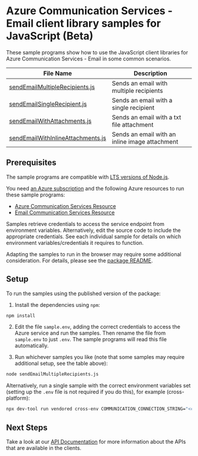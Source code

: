 # Azure Communication Services - Email client library samples for JavaScript (Beta)

These sample programs show how to use the JavaScript client libraries for Azure Communication Services - Email in some common scenarios.

| **File Name**                                                       | **Description**                                |
| ------------------------------------------------------------------- | ---------------------------------------------- |
| [sendEmailMultipleRecipients.js][sendemailmultiplerecipients]       | Sends an email with multiple recipients        |
| [sendEmailSingleRecipient.js][sendemailsinglerecipient]             | Sends an email with a single recipient         |
| [sendEmailWithAttachments.js][sendemailwithattachments]             | Sends an email with a txt file attachment      |
| [sendEmailWithInlineAttachments.js][sendemailwithinlineattachments] | Sends an email with an inline image attachment |

## Prerequisites

The sample programs are compatible with [LTS versions of Node.js](https://github.com/nodejs/release#release-schedule).

You need [an Azure subscription][freesub] and the following Azure resources to run these sample programs:

- [Azure Communication Services Resource][createinstance_azurecommunicationservicesresource]
- [Email Communication Services Resource][createinstance_emailcommunicationservicesresource]

Samples retrieve credentials to access the service endpoint from environment variables. Alternatively, edit the source code to include the appropriate credentials. See each individual sample for details on which environment variables/credentials it requires to function.

Adapting the samples to run in the browser may require some additional consideration. For details, please see the [package README][package].

## Setup

To run the samples using the published version of the package:

1. Install the dependencies using `npm`:

```bash
npm install
```

2. Edit the file `sample.env`, adding the correct credentials to access the Azure service and run the samples. Then rename the file from `sample.env` to just `.env`. The sample programs will read this file automatically.

3. Run whichever samples you like (note that some samples may require additional setup, see the table above):

```bash
node sendEmailMultipleRecipients.js
```

Alternatively, run a single sample with the correct environment variables set (setting up the `.env` file is not required if you do this), for example (cross-platform):

```bash
npx dev-tool run vendored cross-env COMMUNICATION_CONNECTION_STRING="<communication connection string>" SENDER_ADDRESS="<sender address>" RECIPIENT_ADDRESS="<recipient address>" SECOND_RECIPIENT_ADDRESS="<second recipient address>" node sendEmailMultipleRecipients.js
```

## Next Steps

Take a look at our [API Documentation][apiref] for more information about the APIs that are available in the clients.

[sendemailmultiplerecipients]: https://github.com/Azure/azure-sdk-for-js/blob/main/sdk/communication/communication-email/samples/v1-beta/javascript/sendEmailMultipleRecipients.js
[sendemailsinglerecipient]: https://github.com/Azure/azure-sdk-for-js/blob/main/sdk/communication/communication-email/samples/v1-beta/javascript/sendEmailSingleRecipient.js
[sendemailwithattachments]: https://github.com/Azure/azure-sdk-for-js/blob/main/sdk/communication/communication-email/samples/v1-beta/javascript/sendEmailWithAttachments.js
[sendemailwithinlineattachments]: https://github.com/Azure/azure-sdk-for-js/blob/main/sdk/communication/communication-email/samples/v1-beta/javascript/sendEmailWithInlineAttachments.js
[apiref]: https://docs.microsoft.com/javascript/api/@azure/communication-email
[freesub]: https://azure.microsoft.com/free/
[createinstance_azurecommunicationservicesresource]: https://docs.microsoft.com/azure/communication-services/quickstarts/create-communication-resource
[createinstance_emailcommunicationservicesresource]: https://aka.ms/acsemail/createemailresource
[package]: https://github.com/Azure/azure-sdk-for-js/tree/main/sdk/communication/communication-email/README.md
